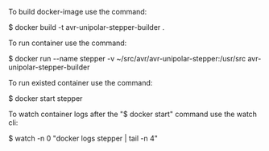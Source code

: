 To build docker-image use the command:

$ docker build -t avr-unipolar-stepper-builder .

To run container use the command:

$ docker run --name stepper -v ~/src/avr/avr-unipolar-stepper:/usr/src avr-unipolar-stepper-builder

To run existed container use the command:

$ docker start stepper

To watch container logs after the "$ docker start" command use the watch cli:

$ watch -n 0 "docker logs stepper | tail -n 4"
